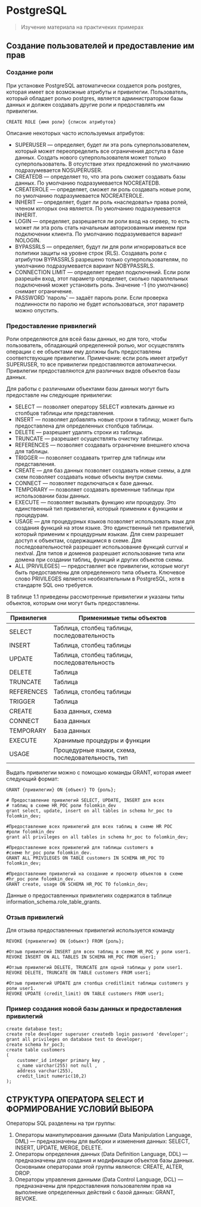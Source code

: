 # PostgreSQL

> Изучение материала на практичеких примерах

## Создание пользователей и предоставление им прав

### Создание роли

При установке PostgreSQL автоматически создается роль postgres, которая
имеет все возможные атрибуты и привилегии. Пользователь, который обладает ролью
postgres, является администратором базы данных и должен создавать другие роли и
предоставлять им привилегии.

```shell
CREATE ROLE {имя роли} {список атрибутов}
 ```

Описание некоторых часто используемых атрибутов:

- SUPERUSER — определяет, будет ли эта роль суперпользователем,
  который может переопределить все ограничения доступа в базе данных. Создать
  нового суперпользователя может только суперпользователь. В отсутствие этих
  предложений по умолчанию подразумевается NOSUPERUSER.
- CREATEDB — определяет то, что эта роль сможет создавать базы данных. По
  умолчанию подразумевается NOCREATEDB.
- CREATEROLE — определяет, сможет ли роль создавать новые роли, по
  умолчанию подразумевается NOCREATEROLE.
- INHERIT — определяет, будет ли роль «наследовать» права ролей, членом которых
  она является. По умолчанию подразумевается INHERIT.
- LOGIN — определяет, разрешается ли роли вход на сервер, то есть может ли эта
  роль стать начальным авторизованным именем при подключении клиента. По
  умолчанию подразумевается вариант NOLOGIN.
- BYPASSRLS — определяет, будут ли для роли игнорироваться все политики защиты
  на уровне строк (RLS). Создавать роли с атрибутом
  BYPASSRLS разрешено только суперпользователям, по умолчанию подразумевается
  вариант NOBYPASSRLS.
- CONNECTION LIMIT — определяет предел подключений. Если роли разрешён вход,
  этот параметр определяет, сколько параллельных подключений может установить
  роль. Значение -1 (по умолчанию) снимает ограничение.
- PASSWORD 'пароль' — задаёт пароль роли. Если проверка подлинности по паролю не
  будет использоваться, этот параметр можно опустить.

### Предоставление привилегий

Роли определяются для всей базы данных, но для того, чтобы пользователь,
обладающий определенной ролью, мог осуществлять операции с ее объектами ему
должны быть предоставлены соответствующие привилегии. Примечание: если роль
имеет атрибут SUPERUSER, то все привилегии предоставляются автоматически.
Привилегии предоставляются для различных видов объектов базы данных.

Для работы с различными объектами базы данных могут быть предоставле­
ны следующие привилегии:

- SELECT — позволяет оператору SELECT извлекать данные из столбцов
  таблицы или представления.
- INSERT — позволяет добавлять новые строки в таблицу, может быть
  предоставлена для определенных столбцов таблицы.
- DELETE — разрешает удалять строки из таблицы.
- TRUNCATE — разрешает осуществлять очистку таблицы.
- REFERENCES — позволяет создавать ограничение внешнего ключа для
  таблицы.
- TRIGGER — позволяет создавать триггер для таблицы или представления.
- CREATE — для баз данных позволяет создавать новые схемы, а для схем
  позволяет создавать новые объекты внутри схемы.
- CONNECT — позволяет подключаться к базе данных.
- TEMPORARY — позволяет создавать временные таблицы при использовании базы
  данных.
- EXECUTE — позволяет вызывать функцию или процедуру. Это единственный тип
  привилегий, который применим к функциям и процедурам.
- USAGE — для процедурных языков позволяет использовать язык для
  создания функций на этом языке. Это единственный тип привилегий, который
  применим к процедурным языкам. Для схем разрешает доступ к объектам,
  содержащимся в схеме. Для последовательностей разрешает использование функций
  currval и nextval. Для типов и доменов разрешает использование типа или
  домена при создании таблиц, функций и других объектов схемы.
- ALL \[PRIVILEGES] — предоставляет все привилегии, которые могут
  быть предоставлены для определенного типа объекта. Ключевое слово
  PRIVILEGES является необязательным в PostgreSQL, хотя в стандарте
  SQL оно требуется.

В таблице 1.1 приведены рассмотренные привилегии и указаны типы
объектов, которым они могут быть предоставлены.

| Привилегия | Применимые типы объектов                          |
|------------|---------------------------------------------------|
| SELECT     | Таблица, столбец таблицы, последовательность      |
| INSERT     | Таблица, столбец таблицы                          |
| UPDATE     | Таблица, столбец таблицы, последовательность      |
| DELETE     | Таблица                                           |
| TRUNCATE   | Таблица                                           |
| REFERENCES | Таблица, столбец таблицы                          |
| TRIGGER    | Таблица                                           |
| CREATE     | База данных, схема                                |
| CONNECT    | База данных                                       |
| TEMPORARY  | База данных                                       |
| EXECUTE    | Хранимые процедуры и функции                      |
| USAGE      | Процедурные языки, схема, последовательность, тип |

Выдать привилегии можно с помощью команды GRANT, которая имеет следующий формат:

```shell
GRANT {привилегии} ON {объект} ТО {роль};

# Предоставление привилегий SELECT, UPDATE, INSERT для всех 
# таблиц в схеме HR_POC роли folomkin_dev
grant select, update, insert on all tables in schema hr_poc to folomkin_dev;

#Предоставление всех привилегий для всех таблиц в схеме HR POC
#роли folomkin_dev
grant all privileges on all tables in schema hr_poc to folomkin_dev;

#Предоставление всех привилегий для таблицы customers в 
#схеме hr_poc роли folomkin_dev.
GRANT ALL PRIVILEGES ON TABLE customers IN SCHEMA HR_POC TO folomkin_dev;

#Предоставление привилегий на создание и просмотр объектов в схеме
#hr_poc роли folomkin_dev.
GRANT create, usage ON SCHEMA HR_POC TO folomkin_dev;
```

Данные о предоставленных привилегиях содержатся в таблице
information_schema.role_table_grants.

### Отзыв привилегий

Для отзыва предоставленных привилегий используется команду

```shell
REVOKE {привилегии} ON {объект} FROM {роль};

#Отзыв привилегий INSERT для всех таблиц в схеме HR_POC у роли user1.
REVOKE INSERT ON ALL TABLES IN SCHEMA HR_POC FROM user1;

#Отзыв привилегий DELETE, TRUNCATE для одной таблицы у роли user1.
REVOKE DELETE, TRUNCATE ON TABLE customers FROM user1;

#Отзыв привилегий UPDATE для столбца creditlimit таблицы customers у роли user1.
REVOKE UPDATE (credit_limit) ON TABLE customers FROM user1;
```

### Пример создания новой базы данных и предоставления привилегий

```shell
create database test;
create role developer superuser createdb login password 'developer';
grant all privileges on database test to developer;
create schema hr_poc3;
create table customers
(
    customer_id integer primary key ,
    c_name varchar(255) not null ,
    address varchar(255),
    credit_limit numeric(10,2)
);
```

## СТРУКТУРА ОПЕРАТОРА SELECT И ФОРМИРОВАНИЕ УСЛОВИЙ ВЫБОРА


Операторы SQL разделены на три группы:
1. Операторы манипулирования данными (Data Manipulation Language,
   DML) — предназначены для выборки и изменения данных: SELECT,
   INSERT, UPDATE, MERGE, DELETE.
2. Операторы определения данных (Data Definition Language, DDL) —
   предназначены для создания и модификации объектов базы данных. Основными
   операторами этой группы являются: CREATE, ALTER, DROP.
3. Операторы управления данными (Data Control Language, DCL) —
   предназначены для предоставления пользователям прав на выполнение
   определенных действий с базой данных: GRANT, REVOKE.